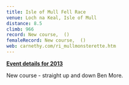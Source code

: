 ```yaml
---
title: Isle of Mull Fell Race
venue: Loch na Keal, Isle of Mull
distance: 8.5
climb: 966
record: New course,  ()
femaleRecord: New course,  ()
web: carnethy.com/ri_mullmonsterette.htm
---
```

[**Event details for 2013**](http://www.scottishhillracing.co.uk/info/2013/MullRaceDetails2013.htm)

New course - straight up and down Ben More.